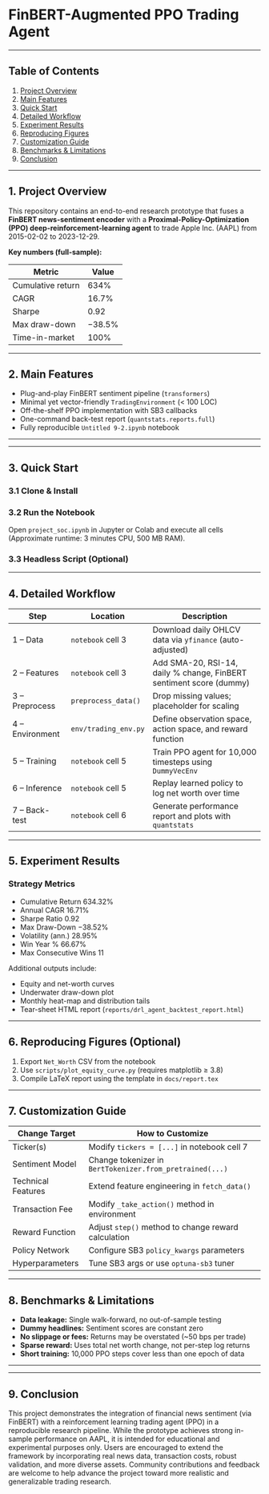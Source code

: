 # FinBERT-Augmented PPO Trading Agent

---

## Table of Contents

1. [Project Overview](#project-overview)
2. [Main Features](#main-features)
3. [Quick Start](#quick-start)
4. [Detailed Workflow](#detailed-workflow)
5. [Experiment Results](#experiment-results)
6. [Reproducing Figures](#reproducing-figures)
7. [Customization Guide](#customization-guide)
8. [Benchmarks & Limitations](#benchmarks--limitations)
9. [Conclusion](#conclusion)

---

## 1. Project Overview

This repository contains an end-to-end research prototype that fuses a **FinBERT news-sentiment encoder** with a **Proximal-Policy-Optimization (PPO) deep-reinforcement-learning agent** to trade Apple Inc. (AAPL) from 2015-02-02 to 2023-12-29.


**Key numbers (full-sample):**

| Metric             | Value   |
|--------------------|---------|
| Cumulative return  | 634%    |
| CAGR               | 16.7%   |
| Sharpe             | 0.92    |
| Max draw-down      | −38.5%  |
| Time-in-market     | 100%    |


---

## 2. Main Features

- Plug-and-play FinBERT sentiment pipeline (`transformers`)
- Minimal yet vector-friendly `TradingEnvironment` (< 100 LOC)
- Off-the-shelf PPO implementation with SB3 callbacks
- One-command back-test report (`quantstats.reports.full`)
- Fully reproducible `Untitled 9-2.ipynb` notebook

---

---

## 3. Quick Start

### 3.1 Clone & Install


### 3.2 Run the Notebook

Open `project_soc.ipynb` in Jupyter or Colab and execute all cells  
(Approximate runtime: 3 minutes CPU, 500 MB RAM).

### 3.3 Headless Script (Optional)


---

## 4. Detailed Workflow

| Step           | Location                | Description                                         |
|----------------|-------------------------|-----------------------------------------------------|
| 1 – Data       | `notebook` cell 3       | Download daily OHLCV data via `yfinance` (auto-adjusted) |
| 2 – Features   | `notebook` cell 3       | Add SMA-20, RSI-14, daily % change, FinBERT sentiment score (dummy) |
| 3 – Preprocess | `preprocess_data()`     | Drop missing values; placeholder for scaling        |
| 4 – Environment| `env/trading_env.py`    | Define observation space, action space, and reward function |
| 5 – Training   | `notebook` cell 5       | Train PPO agent for 10,000 timesteps using `DummyVecEnv` |
| 6 – Inference  | `notebook` cell 5       | Replay learned policy to log net worth over time    |
| 7 – Back-test  | `notebook` cell 6       | Generate performance report and plots with `quantstats` |

---

## 5. Experiment Results

### Strategy Metrics
* Cumulative Return 634.32%
* Annual CAGR 16.71%
* Sharpe Ratio 0.92
* Max Draw-Down −38.52%
* Volatility (ann.) 28.95%
* Win Year % 66.67%
* Max Consecutive Wins 11


Additional outputs include:  
- Equity and net-worth curves  
- Underwater draw-down plot  
- Monthly heat-map and distribution tails  
- Tear-sheet HTML report (`reports/drl_agent_backtest_report.html`)

---

## 6. Reproducing Figures (Optional)

1. Export `Net_Worth` CSV from the notebook  
2. Use `scripts/plot_equity_curve.py` (requires matplotlib ≥ 3.8)  
3. Compile LaTeX report using the template in `docs/report.tex`

---

## 7. Customization Guide

| Change Target        | How to Customize                         |
|---------------------|------------------------------------------|
| Ticker(s)           | Modify `tickers = [...]` in notebook cell 7 |
| Sentiment Model     | Change tokenizer in `BertTokenizer.from_pretrained(...)` |
| Technical Features  | Extend feature engineering in `fetch_data()` |
| Transaction Fee    | Modify `_take_action()` method in environment |
| Reward Function    | Adjust `step()` method to change reward calculation |
| Policy Network     | Configure SB3 `policy_kwargs` parameters |
| Hyperparameters    | Tune SB3 args or use `optuna-sb3` tuner |

---

## 8. Benchmarks & Limitations

- **Data leakage:** Single walk-forward, no out-of-sample testing  
- **Dummy headlines:** Sentiment scores are constant zero  
- **No slippage or fees:** Returns may be overstated (~50 bps per trade)  
- **Sparse reward:** Uses total net worth change, not per-step log returns  
- **Short training:** 10,000 PPO steps cover less than one epoch of data  

---


---

## 9. Conclusion

This project demonstrates the integration of financial news sentiment (via FinBERT) with a reinforcement learning trading agent (PPO) in a reproducible research pipeline. While the prototype achieves strong in-sample performance on AAPL, it is intended for educational and experimental purposes only. Users are encouraged to extend the framework by incorporating real news data, transaction costs, robust validation, and more diverse assets. Community contributions and feedback are welcome to help advance the project toward more realistic and generalizable trading research.






